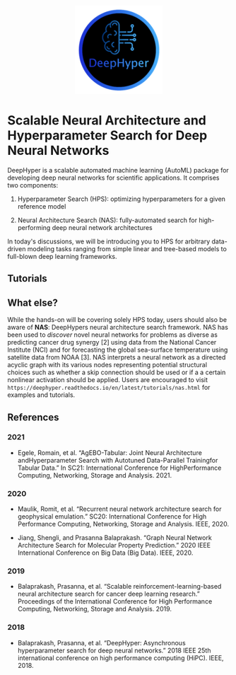 <center><img src="Figures/Deephyper.png" height="200"></center>

# Scalable Neural Architecture and Hyperparameter Search for Deep Neural Networks

DeepHyper is a scalable automated machine learning (AutoML) package for developing deep neural networks for scientific applications. It comprises two components:

1. Hyperparameter Search (HPS): optimizing hyperparameters for a given reference model

2. Neural Architecture Search (NAS): fully-automated search for high-performing deep neural network architectures

In today's discussions, we will be introducing you to HPS for arbitrary data-driven modeling tasks ranging from simple linear and tree-based models to full-blown deep learning frameworks.

## Tutorials


## What else?

While the hands-on will be covering solely HPS today, users should also be aware of **NAS**: DeepHypers neural architecture search framework. NAS has been used to _discover_ novel neural networks for problems as diverse as predicting cancer drug synergy [2] using data from the National Cancer Institute (NCI) and for forecasting the global sea-surface temperature using satellite data from NOAA [3]. NAS interprets a neural network as a directed acyclic graph with its various nodes representing potential structural choices such as whether a skip connection should be used or if a a certain nonlinear activation should be applied. Users are encouraged to visit `https://deephyper.readthedocs.io/en/latest/tutorials/nas.html` for examples and tutorials.


## References

### 2021

* Egele, Romain, et al. “AgEBO-Tabular: Joint Neural Architecture andHyperparameter Search with Autotuned Data-Parallel Trainingfor Tabular Data.” In SC21: International Conference for HighPerformance Computing, Networking, Storage and Analysis. 2021.

### 2020

* Maulik, Romit, et al. “Recurrent neural network architecture search for geophysical emulation.” SC20: International Conference for High Performance Computing, Networking, Storage and Analysis. IEEE, 2020.

* Jiang, Shengli, and Prasanna Balaprakash. “Graph Neural Network Architecture Search for Molecular Property Prediction.” 2020 IEEE International Conference on Big Data (Big Data). IEEE, 2020.

### 2019

* Balaprakash, Prasanna, et al. “Scalable reinforcement-learning-based neural architecture search for cancer deep learning research.” Proceedings of the International Conference for High Performance Computing, Networking, Storage and Analysis. 2019.

### 2018

* Balaprakash, Prasanna, et al. “DeepHyper: Asynchronous hyperparameter search for deep neural networks.” 2018 IEEE 25th international conference on high performance computing (HiPC). IEEE, 2018.